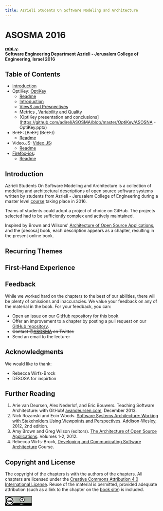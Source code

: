 ```yaml
---
title: Azrieli Students On Software Modeling and Architecture
---
```


# ASOSMA 2016


**[robi-y].**<br/>
**Software Engineering Department**
**Azrieli - Jerusalem College of Engineering, Israel 2016**

[robi-y]: https://github.com/robi-y

## Table of Contents

* [Introduction](#Introduction)
* OptiKey: [OptiKey](OptiKey/)
  * [Readme](OptiKey/README.md)  
  * [Introduction](OptiKey/Introduction.md)
  * [ViewS and Prespectives](OptiKey/viewsandprespectives.md)
  * [Metrics , Variability and Quality](https://github.com/adirel/ASOSMA/blob/master/OptiKey/MetricsVariabilityQuality.md)
  * [OptiKey presentation and conclusions](https://github.com/adirel/ASOSMA/blob/master/OptiKey/ASOSNA - OptiKey.pptx)
* BeEF: [BeEF] (BeEF/)
  * [Readme](BeEF/Readme.md)
* Video.JS: [Video.JS](VideoJs/):
  * [Readme](VideoJs/README.md)
* [Firefox-ios](firefox-ios):
  * [Readme](firefox-ios/README.md)  

## Introduction

Azrieli Students On Software Modeling and Architecture is a collection of modeling and architectural descriptions of open source software systems written by students from Azrieli - Jerusalem College of Engineering during a master level [course][sw-modeling-2016b] taking place in 2016.

[sw-modeling-2016b]: https://github.com/jce-il/sw-modeling-2016b

Teams of students could adopt a project of choice on GitHub. The projects selected had to be sufficiently complex and actively maintained.

Inspired by Brown and Wilsons' [Architecture of Open Source Applications][aosa], and the [desosa] book, each description appears as a chapter, resulting in the present online book.

## Recurring Themes


## First-Hand Experience

## Feedback

While we worked hard on the chapters to the best of our abilities, there will be plenty of omissions and inaccuracies.
We value your feedback on any of the material in the book. For your feedback, you can:

* Open an issue on our [GitHub repository for this book][ASOSMA.io].
* Offer an improvement to a chapter by posting a pull request on our [GitHub repository][ASOSMA].
* ~~Contact @[ASOSMA][ASOSMA.tw] on Twitter.~~
* Send an email to the lecturer

[ASOSMA]: https://www.github.com/jce-il/ASOSMA
[ASOSMA.io]: https://jce-il.github.io/ASOSMA
[ASOSMA.tw]: https://twitter.com/ASOSMA


## Acknowledgments

We would like to thank:

* Rebecca Wirfs-Brock
* DESOSA for inspirtion


## Further Reading

1. Arie van Deursen, Alex Nederlof, and Eric Bouwers. Teaching Software Architecture: with GitHub! [avandeursen.com][teaching-swa], December 2013.
1. Nick Rozanski and Eoin Woods. [Software Systems Architecture: Working with Stakeholders Using Viewpoints and Perspectives][rw]. Addison-Wesley, 2012, 2nd edition.
1. Amy Brown and Greg Wilson (editors). [The Architecture of Open Source Applications][aosa]. Volumes 1-2, 2012.
1. Rebecca Wirfs-Brock, [Developing and Communicating Software Architecture][dcsa] Course.

[teaching-swa]: http://avandeursen.com/2013/12/30/teaching-software-architecture-with-github/
[rw]: http://www.viewpoints-and-perspectives.info/
[aosa]: http://aosabook.org/
[dcsa]: http://wirfs-brock.com/developing_comm_arch.html


## Copyright and License

The copyright of the chapters is with the authors of the chapters. All chapters are licensed under the [Creative Commons Attribution 4.0 International License][cc-by].
Reuse of the material is permitted, provided adequate attribution (such as a link to the chapter on the [book site][ASOSMA]) is included.


[![Creative Commons](cc-by.png)][cc-by]

[cc-by]: http://creativecommons.org/licenses/by/4.0/
[ASOSMA]: https://github.com/jce-il/ASOSMA
